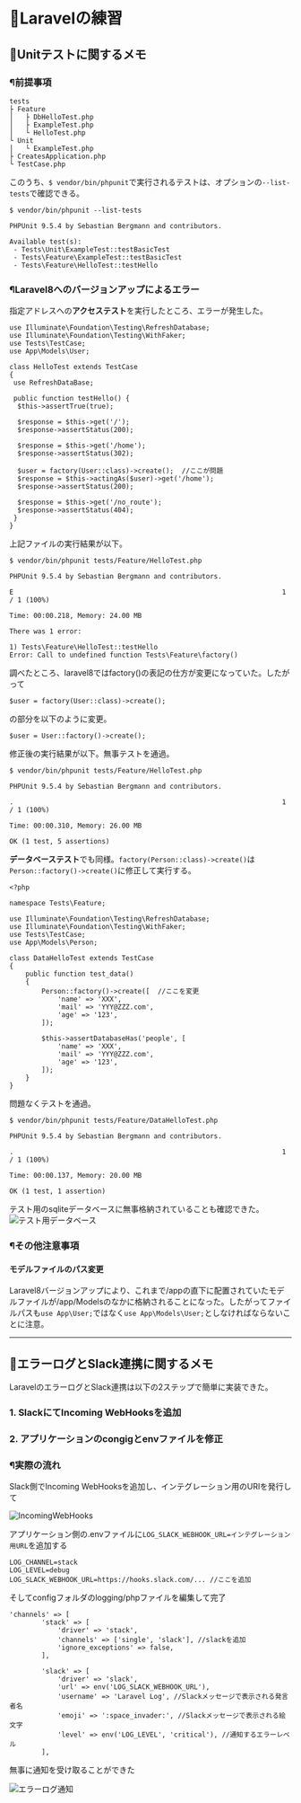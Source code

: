# 🍕Laravelの練習
## 🍫Unitテストに関するメモ
### ¶前提事項
```
tests
├ Feature
│   ├ DbHelloTest.php
│   ├ ExampleTest.php
│   └ HelloTest.php
└ Unit
│   └ ExampleTest.php
├ CreatesApplication.php
└ TestCase.php
```
このうち、`$ vendor/bin/phpunit`で実行されるテストは、オプションの`--list-tests`で確認できる。
```console
$ vendor/bin/phpunit --list-tests

PHPUnit 9.5.4 by Sebastian Bergmann and contributors.

Available test(s):
 - Tests\Unit\ExampleTest::testBasicTest
 - Tests\Feature\ExampleTest::testBasicTest
 - Tests\Feature\HelloTest::testHello
```
### ¶Laravel8へのバージョンアップによるエラー
指定アドレスへの**アクセステスト**を実行したところ、エラーが発生した。
```HelloTest.php
use Illuminate\Foundation\Testing\RefreshDatabase;
use Illuminate\Foundation\Testing\WithFaker;
use Tests\TestCase;
use App\Models\User;

class HelloTest extends TestCase
{
 use RefreshDataBase;
 
 public function testHello() {
  $this->assertTrue(true);
  
  $response = $this->get('/');
  $response->assertStatus(200);

  $response = $this->get('/home');
  $response->assertStatus(302);
  
  $user = factory(User::class)->create();  //ここが問題
  $response = $this->actingAs($user)->get('/home');
  $response->assertStatus(200);
  
  $response = $this->get('/no_route');
  $response->assertStatus(404);
 }
}
```
上記ファイルの実行結果が以下。
```console
$ vendor/bin/phpunit tests/Feature/HelloTest.php

PHPUnit 9.5.4 by Sebastian Bergmann and contributors.

E                                                                   1 / 1 (100%)

Time: 00:00.218, Memory: 24.00 MB

There was 1 error:

1) Tests\Feature\HelloTest::testHello
Error: Call to undefined function Tests\Feature\factory()
```
調べたところ、laravel8ではfactory()の表記の仕方が変更になっていた。したがって
```HelloTest.php
$user = factory(User::class)->create();
```
の部分を以下のように変更。
```HelloTest.php
$user = User::factory()->create();
```
修正後の実行結果が以下。無事テストを通過。
```console
$ vendor/bin/phpunit tests/Feature/HelloTest.php

PHPUnit 9.5.4 by Sebastian Bergmann and contributors.

.                                                                   1 / 1 (100%)

Time: 00:00.310, Memory: 26.00 MB

OK (1 test, 5 assertions)
```

**データベーステスト**でも同様。`factory(Person::class)->create()`は`Person::factory()->create()`に修正して実行する。
```DataHelloTest.php
<?php

namespace Tests\Feature;

use Illuminate\Foundation\Testing\RefreshDatabase;
use Illuminate\Foundation\Testing\WithFaker;
use Tests\TestCase;
use App\Models\Person;

class DataHelloTest extends TestCase
{
    public function test_data()
    {
        Person::factory()->create([  //ここを変更
            'name' => 'XXX',
            'mail' => 'YYY@ZZZ.com',
            'age' => '123',
        ]);

        $this->assertDatabaseHas('people', [
            'name' => 'XXX',
            'mail' => 'YYY@ZZZ.com',
            'age' => '123',
        ]);
    }
}
```
問題なくテストを通過。
```console
$ vendor/bin/phpunit tests/Feature/DataHelloTest.php

PHPUnit 9.5.4 by Sebastian Bergmann and contributors.

.                                                                   1 / 1 (100%)

Time: 00:00.137, Memory: 20.00 MB

OK (1 test, 1 assertion)
```
テスト用のsqliteデータベースに無事格納されていることも確認できた。
![テスト用データベース](db_test_result.png)
### ¶その他注意事項
#### モデルファイルのパス変更
Laravel8バージョンアップにより、これまで/appの直下に配置されていたモデルファイルが/app/Modelsのなかに格納されることになった。したがってファイルパスも`use App\User;`ではなく`use App\Models\User;`としなければならないことに注意。

---

## 🍰エラーログとSlack連携に関するメモ
LaravelのエラーログとSlack連携は以下の2ステップで簡単に実装できた。
### 1. SlackにてIncoming WebHooksを追加
### 2. アプリケーションのcongigとenvファイルを修正

### ¶実際の流れ
Slack側でIncoming WebHooksを追加し、インテグレーション用のURlを発行して

![IncomingWebHooks](add_app.png)

アプリケーション側の.envファイルに`LOG_SLACK_WEBHOOK_URL=インテグレーション用URL`を追加する
```.env
LOG_CHANNEL=stack
LOG_LEVEL=debug
LOG_SLACK_WEBHOOK_URL=https://hooks.slack.com/... //ここを追加
```
そしてconfigフォルダのlogging/phpファイルを編集して完了

```logging.php
'channels' => [
        'stack' => [
            'driver' => 'stack',
            'channels' => ['single', 'slack'], //slackを追加
            'ignore_exceptions' => false,
        ],
        
        'slack' => [
            'driver' => 'slack',
            'url' => env('LOG_SLACK_WEBHOOK_URL'),
            'username' => 'Laravel Log', //Slackメッセージで表示される発言者名
            'emoji' => ':space_invader:', //Slackメッセージで表示される絵文字
            'level' => env('LOG_LEVEL', 'critical'), //通知するエラーレベル
        ],
```

無事に通知を受け取ることができた

![エラーログ通知](slack_message.png)
